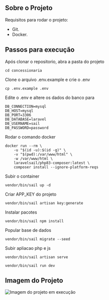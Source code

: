 ## Sobre o Projeto

Requisitos para rodar o projeto:

- Git.
- Docker.

## Passos para execução

Após clonar o repositorio, abra a pasta do projeto
```
cd concessionaria
```

Clone o arquivo .env.example e crie o .env
```
cp .env.example .env
```

Edite o .env e altere os dados do banco para
```
DB_CONNECTION=mysql
DB_HOST=mysql
DB_PORT=3306
DB_DATABASE=laravel
DB_USERNAME=sail
DB_PASSWORD=password
```

Rodar o comando docker
```
docker run --rm \
    -u "$(id -u):$(id -g)" \
    -v "$(pwd):/var/www/html" \
    -w /var/www/html \
    laravelsail/php83-composer:latest \
    composer install --ignore-platform-reqs
```

Subir o container
```
vendor/bin/sail up -d
```

Criar APP_KEY do projeto
```
vendor/bin/sail artisan key:generate
```

Instalar pacotes
```
vendor/bin/sail npm install
```

Popular base de dados
```
vendor/bin/sail migrate --seed
```

Subir apliacao php e js
```
vendor/bin/sail artisan serve

vendor/bin/sail run dev
```

## Imagem do Projeto

<img src="https://i.postimg.cc/nh4pztjC/concessionaria.png" alt="Imagem do projeto em execução">


